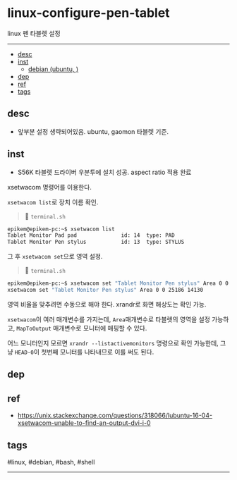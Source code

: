 # linux-configure-pen-tablet

linux 펜 타블렛 설정

--------------------------

- [desc](#desc)
- [inst](#inst)
  - [debian (ubuntu, )](#debian-ubuntu-)
- [dep](#dep)
- [ref](#ref)
- [tags](#tags)

## desc
- 앞부분 설정 생략되어있음. ubuntu, gaomon 타블렛 기준.

## inst

- S56K 타블렛 드라이버 우분투에 설치 성공. aspect ratio 적용 완료

xsetwacom 명령어를 이용한다.

`xsetwacom list`로 장치 이름 확인.

> 📂 `terminal.sh`
```sh
epikem@epikem-pc:~$ xsetwacom list
Tablet Monitor Pad pad          	id: 14	type: PAD       
Tablet Monitor Pen stylus       	id: 13	type: STYLUS  
```

그 후 `xsetwacom set`으로 영역 설정.

> 📂 `terminal.sh`
```sh
epikem@epikem-pc:~$ xsetwacom set "Tablet Monitor Pen stylus" Area 0 0 25186 14130
xsetwacom set "Tablet Monitor Pen stylus" Area 0 0 25186 14130
```

영역 비율을 맞추려면 수동으로 해야 한다. xrandr로 화면 해상도는 확인 가능.

`xsetwacom`이 여러 매개변수를 가지는데, `Area`매개변수로 타블렛의 영역을 설정 가능하고, `MapToOutput` 매개변수로 모니터에 매핑할 수 있다.

어느 모니터인지 모르면 `xrandr --listactivemonitors` 명령으로 확인 가능한데, 그냥 `HEAD-0`이 첫번째 모니터를 나타내므로 이를 써도 된다.



## dep

## ref
- https://unix.stackexchange.com/questions/318066/lubuntu-16-04-xsetwacom-unable-to-find-an-output-dvi-i-0

## tags
  \#linux, \#debian, \#bash, \#shell



--------------------------